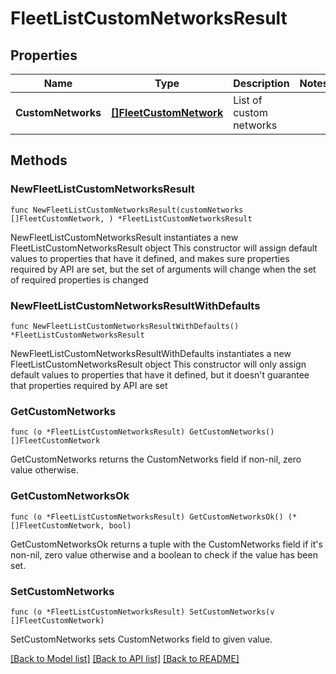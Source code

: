 # FleetListCustomNetworksResult

## Properties

Name | Type | Description | Notes
------------ | ------------- | ------------- | -------------
**CustomNetworks** | [**[]FleetCustomNetwork**](FleetCustomNetwork.md) | List of custom networks | 

## Methods

### NewFleetListCustomNetworksResult

`func NewFleetListCustomNetworksResult(customNetworks []FleetCustomNetwork, ) *FleetListCustomNetworksResult`

NewFleetListCustomNetworksResult instantiates a new FleetListCustomNetworksResult object
This constructor will assign default values to properties that have it defined,
and makes sure properties required by API are set, but the set of arguments
will change when the set of required properties is changed

### NewFleetListCustomNetworksResultWithDefaults

`func NewFleetListCustomNetworksResultWithDefaults() *FleetListCustomNetworksResult`

NewFleetListCustomNetworksResultWithDefaults instantiates a new FleetListCustomNetworksResult object
This constructor will only assign default values to properties that have it defined,
but it doesn't guarantee that properties required by API are set

### GetCustomNetworks

`func (o *FleetListCustomNetworksResult) GetCustomNetworks() []FleetCustomNetwork`

GetCustomNetworks returns the CustomNetworks field if non-nil, zero value otherwise.

### GetCustomNetworksOk

`func (o *FleetListCustomNetworksResult) GetCustomNetworksOk() (*[]FleetCustomNetwork, bool)`

GetCustomNetworksOk returns a tuple with the CustomNetworks field if it's non-nil, zero value otherwise
and a boolean to check if the value has been set.

### SetCustomNetworks

`func (o *FleetListCustomNetworksResult) SetCustomNetworks(v []FleetCustomNetwork)`

SetCustomNetworks sets CustomNetworks field to given value.



[[Back to Model list]](../README.md#documentation-for-models) [[Back to API list]](../README.md#documentation-for-api-endpoints) [[Back to README]](../README.md)


